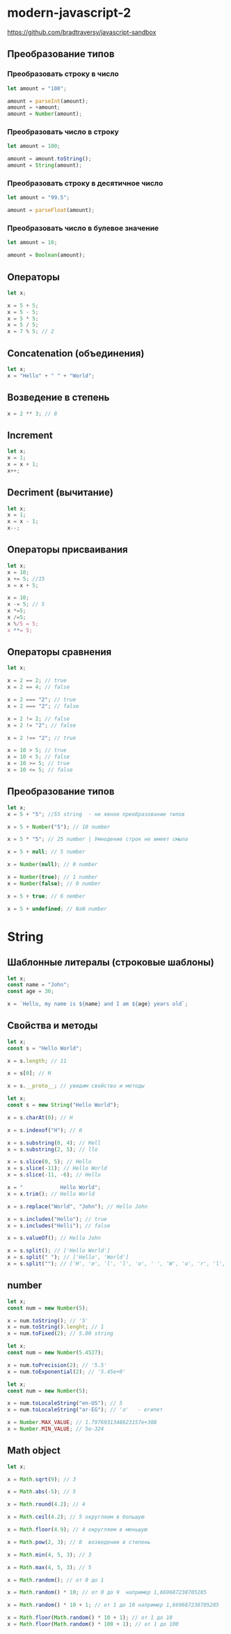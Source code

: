 # modern-javascript-2

https://github.com/bradtraversy/javascript-sandbox

## Преобразование типов

### Преобразовать строку в число

```javascript
let amount = "100";

amount = parseInt(amount);
amount = +amount;
amount = Number(amount);
```

### Преобразовать число в строку

```javascript
let amount = 100;

amount = amount.toString();
amount = String(amount);
```

### Преобразовать строку в десятичное число

```javascript
let amount = "99.5";

amount = parseFloat(amount);
```

### Преобразовать число в булевое значение

```javascript
let amount = 10;

amount = Boolean(amount);
```

## Операторы

```javascript
let x;

x = 5 + 5;
x = 5 - 5;
x = 5 * 5;
x = 5 / 5;
x = 7 % 5; // 2
```

## Concatenation (объединения)

```javascript
let x;
x = "Hello" + " " + "World";
```

## Возведение в степень

```javascript
x = 2 ** 3; // 8
```

## Increment

```javascript
let x;
x = 1;
x = x + 1;
x++;
```

## Decriment (вычитание)

```javascript
let x;
x = 1;
x = x - 1;
x--;
```

## Операторы присваивания

```javascript
let x;
x = 10;
x += 5; //15
x = x + 5;

x = 10;
x -= 5; // 5
x *=5;
x /=5;
x %/5 = 5;
x **= 5;
```

## Операторы сравнения

```javascript
let x;

x = 2 == 2; // true
x = 2 == 4; // false

x = 2 === "2"; // true
x = 2 === "2"; // false

x = 2 != 2; // false
x = 2 != "2"; // false

x = 2 !== "2"; // true

x = 10 > 5; // true
x = 10 < 5; // false
x = 10 >= 5; // true
x = 10 <= 5; // false
```

## Преобразование типов

```javascript
let x;
x = 5 + "5"; //55 string  - не явное преобразование типов

x = 5 + Number("5"); // 10 number

x = 5 * "5"; // 25 number | Умнодение строк не имеет смыла

x = 5 + null; // 5 number

x = Number(null); // 0 number

x = Number(true); // 1 number
x = Number(false); // 0 number

x = 5 + true; // 6 nember

x = 5 + undefined; // NaN number
```

# String

## Шаблонные литералы (строковые шаблоны)

```javascript
let x;
const name = "John";
const age = 30;

x = `Hello, my name is ${name} and I am ${age} years old`;
```

## Свойства и методы

```javascript
let x;
const s = "Hello World";

x = s.length; // 11

x = s[0]; // H

x = s.__proto__; // увидим свойство и методы
```

```javascript
let x;
const s = new String("Hello World");

x = s.charAt(0); // H

x = s.indexof("H"); // 0

x = s.substring(0, 4); // Hell
x = s.substring(2, 5); // llo

x = s.slice(0, 5); // Hello
x = s.slice(-11); // Hello World
x = s.slice(-11, -6); // Hello

x = "            Hello World";
x = x.trim(); // Hello World

x = s.replace("World", "John"); // Hello John

x = s.includes("Hello"); // true
x = s.includes("Helli"); // false

x = s.valueOf(); // Hello John

x = s.split(); // ['Hello World']
x = s.split(" "); // ['Hello', 'World']
x = s.split(""); // ['H', 'e', 'l', 'l', 'o', ' ', 'W', 'o', 'r', 'l', 'd']
```

## number

```javascript
let x;
const num = new Number(5);

x = num.toString(); // '5'
x = num.toString().lenght; // 1
x = num.toFixed(2); // 5.00 string
```

```javascript
let x;
const num = new Number(5.4527);

x = num.toPrecision(2); // '5.5'
x = num.toExponential(2); // '5.45e+0'
```

```javascript
let x;
const num = new Number(5);

x = num.toLocaleString("en-US"); // 5
x = num.toLocaleString("ar-EG"); // '٥'   - египет

x = Number.MAX_VALUE; // 1.7976931348623157e+308
x = Number.MIN_VALUE; // 5e-324
```

## Math object

```javascript
let x;

x = Math.sqrt(9); // 3

x = Math.abs(-5); // 5

x = Math.round(4.2); // 4

x = Math.ceil(4.2); // 5 округляем в большую

x = Math.floor(4.9); // 4 округляем в меньшую

x = Math.pow(2, 3); // 8  возведение в степень

x = Math.min(4, 5, 3); // 3

x = Math.max(4, 5, 3); // 5

x = Math.random(); // от 0 до 1

x = Math.random() * 10; // от 0 до 9  например 1,669687238705285

x = Math.random() * 10 + 1; // от 1 до 10 например 1,669687238705285

x = Math.floor(Math.random() * 10 + 1); // от 1 до 10
x = Math.floor(Math.random() * 100 + 1); // от 1 до 100
```
